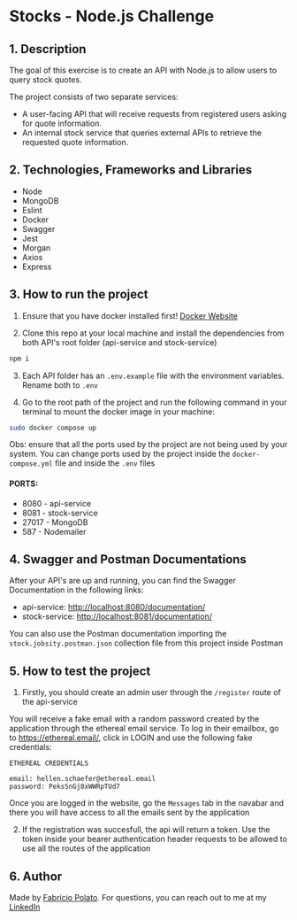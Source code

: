 # Stocks - Node.js Challenge

## 1. Description

The goal of this exercise is to create an API with Node.js to allow users to query stock quotes.

The project consists of two separate services:

- A user-facing API that will receive requests from registered users asking for quote information.
- An internal stock service that queries external APIs to retrieve the requested quote information.

## 2. Technologies, Frameworks and Libraries

- Node
- MongoDB
- Eslint
- Docker
- Swagger
- Jest
- Morgan
- Axios
- Express

## 3. How to run the project
1. Ensure that you have docker installed first!
[Docker Website](https://www.docker.com/)

2. Clone this repo at your local machine and install the dependencies from both API's root folder (api-service and stock-service)

```bash
npm i
```

3. Each API folder has an `.env.example` file with the environment variables. Rename both to `.env`

4. Go to the root path of the project and run the following command in your terminal to mount the docker image in your machine:

```bash
sudo docker compose up
```

Obs: ensure that all the ports used by the project are not being used by your system. You can change ports used by the project inside the `docker-compose.yml` file and inside the `.env` files

#### PORTS:
- 8080 - api-service
- 8081 - stock-service
- 27017 - MongoDB
- 587 - Nodemailer

## 4. Swagger and Postman Documentations

After your API's are up and running, you can find the Swagger Documentation in the following links:
- api-service: [http://localhost:8080/documentation/](http://localhost:8080/documentation/)
- stock-service: [http://localhost:8081/documentation/](http://localhost:8081/documentation/)


You can also use the Postman documentation importing the `stock.jobsity.postman.json` collection file from this project inside Postman

## 5. How to test the project
1. Firstly, you should create an admin user through the `/register` route of the api-service

You will receive a fake email with a random password created by the application through the ethereal email service. To log in their emailbox, go to https://ethereal.email/, click in LOGIN and use the following fake credentials:

```
ETHEREAL CREDENTIALS

email: hellen.schaefer@ethereal.email
password: PeksSnGj8xWWRpTUd7
```

Once you are logged in the website, go the `Messages` tab in the navabar and there you will have access to all the emails sent by the application

2. If the registration was succesfull, the api will return a token. Use the token inside your bearer authentication header requests to be allowed to use all the routes of the application

## 6. Author

Made by [Fabrício Polato](https://www.github.com/fabriciopolato). For questions, you can reach out to me at my [LinkedIn](https://www.linkedin.com/in/fabriciopolato/)